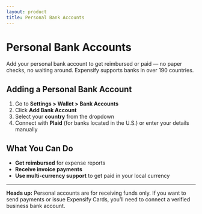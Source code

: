 ```yaml
---
layout: product
title: Personal Bank Accounts
---
```


# Personal Bank Accounts

Add your personal bank account to get reimbursed or paid — no paper checks, no waiting around. Expensify supports banks in over 190 countries.

## Adding a Personal Bank Account

1. Go to **Settings > Wallet > Bank Accounts**
2. Click **Add Bank Account**
3. Select your **country** from the dropdown
4. Connect with **Plaid** (for banks located in the U.S.) or enter your details manually

## What You Can Do

- **Get reimbursed** for expense reports
- **Receive invoice payments**
- **Use multi-currency support** to get paid in your local currency

---

**Heads up:** Personal accounts are for receiving funds only. If you want to send payments or issue Expensify Cards, you’ll need to connect a verified business bank account.
